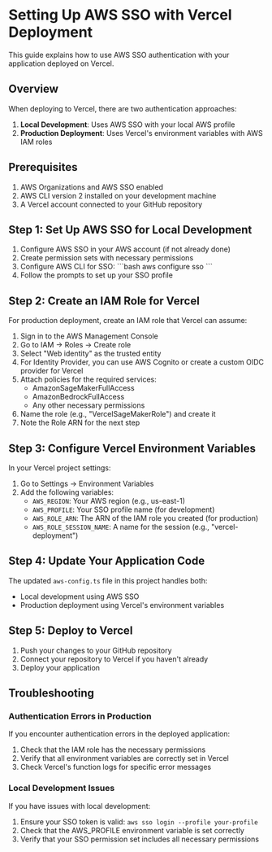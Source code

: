 # Setting Up AWS SSO with Vercel Deployment

This guide explains how to use AWS SSO authentication with your application deployed on Vercel.

## Overview

When deploying to Vercel, there are two authentication approaches:

1. **Local Development**: Uses AWS SSO with your local AWS profile
2. **Production Deployment**: Uses Vercel's environment variables with AWS IAM roles

## Prerequisites

1. AWS Organizations and AWS SSO enabled
2. AWS CLI version 2 installed on your development machine
3. A Vercel account connected to your GitHub repository

## Step 1: Set Up AWS SSO for Local Development

1. Configure AWS SSO in your AWS account (if not already done)
2. Create permission sets with necessary permissions
3. Configure AWS CLI for SSO:
   \`\`\`bash
   aws configure sso
   \`\`\`
4. Follow the prompts to set up your SSO profile

## Step 2: Create an IAM Role for Vercel

For production deployment, create an IAM role that Vercel can assume:

1. Sign in to the AWS Management Console
2. Go to IAM → Roles → Create role
3. Select "Web identity" as the trusted entity
4. For Identity Provider, you can use AWS Cognito or create a custom OIDC provider for Vercel
5. Attach policies for the required services:
   - AmazonSageMakerFullAccess
   - AmazonBedrockFullAccess
   - Any other necessary permissions
6. Name the role (e.g., "VercelSageMakerRole") and create it
7. Note the Role ARN for the next step

## Step 3: Configure Vercel Environment Variables

In your Vercel project settings:

1. Go to Settings → Environment Variables
2. Add the following variables:
   - `AWS_REGION`: Your AWS region (e.g., us-east-1)
   - `AWS_PROFILE`: Your SSO profile name (for development)
   - `AWS_ROLE_ARN`: The ARN of the IAM role you created (for production)
   - `AWS_ROLE_SESSION_NAME`: A name for the session (e.g., "vercel-deployment")

## Step 4: Update Your Application Code

The updated `aws-config.ts` file in this project handles both:
- Local development using AWS SSO
- Production deployment using Vercel's environment variables

## Step 5: Deploy to Vercel

1. Push your changes to your GitHub repository
2. Connect your repository to Vercel if you haven't already
3. Deploy your application

## Troubleshooting

### Authentication Errors in Production

If you encounter authentication errors in the deployed application:

1. Check that the IAM role has the necessary permissions
2. Verify that all environment variables are correctly set in Vercel
3. Check Vercel's function logs for specific error messages

### Local Development Issues

If you have issues with local development:

1. Ensure your SSO token is valid: `aws sso login --profile your-profile`
2. Check that the AWS_PROFILE environment variable is set correctly
3. Verify that your SSO permission set includes all necessary permissions
